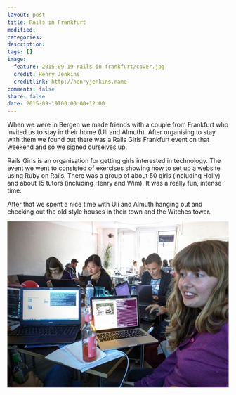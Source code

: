 ```yaml
---
layout: post
title: Rails in Frankfurt
modified:
categories:
description:
tags: []
image:
  feature: 2015-09-19-rails-in-frankfurt/cover.jpg
  credit: Henry Jenkins
  creditlink: http://henryjenkins.name
comments: false
share: false
date: 2015-09-19T00:00:00+12:00
---
```


When we were in Bergen we made friends with a couple from Frankfurt who invited
us to stay in their home (Uli and Almuth). After organising to stay with them
we found out there was a Rails Girls Frankfurt event on that weekend and so we
signed ourselves up.

Rails Girls is an organisation for getting girls interested in technology. The
event we went to consisted of exercises showing how to set up a website using
Ruby on Rails. There was a group of about 50 girls (including Holly) and about
15 tutors (including Henry and Wim). It was a really fun, intense time.

After that we spent a nice time with Uli and Almuth hanging out and checking
out the old style houses in their town and the Witches tower.

<img src="/images/2015-09-19-rails-in-frankfurt/IMG_20150919_170813_640px.jpg">
